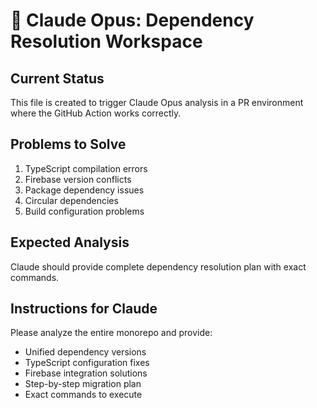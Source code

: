 # 🚨 Claude Opus: Dependency Resolution Workspace

## Current Status

This file is created to trigger Claude Opus analysis in a PR environment where the GitHub Action works correctly.

## Problems to Solve

1. TypeScript compilation errors
2. Firebase version conflicts
3. Package dependency issues
4. Circular dependencies
5. Build configuration problems

## Expected Analysis

Claude should provide complete dependency resolution plan with exact commands.

## Instructions for Claude

Please analyze the entire monorepo and provide:

- Unified dependency versions
- TypeScript configuration fixes
- Firebase integration solutions
- Step-by-step migration plan
- Exact commands to execute
